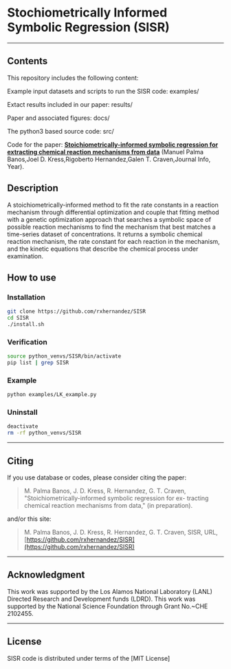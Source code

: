 # Stochiometrically Informed Symbolic Regression (SISR)


----------------

## Contents
This repository includes the following content:

Example input datasets and scripts to run the SISR code: examples/

Extact results included in our paper: results/

Paper and associated figures: docs/

The python3 based source code: src/

Code for the paper: **[Stoichiometrically-informed symbolic regression for extracting chemical reaction mechanisms from data](link)** (Manuel Palma Banos,Joel D. Kress,Rigoberto Hernandez,Galen T. Craven,Journal Info, Year).

## Description
A stoichiometrically-informed method to fit the rate constants in a reaction mechanism through differential optimization and couple that fitting method with a genetic optimization approach that searches a symbolic space of possible reaction mechanisms to find the mechanism that best matches a time-series dataset of concentrations.
It returns a symbolic chemical reaction mechanism, the rate constant for each reaction in the mechanism, and the kinetic equations that describe the chemical process under examination.

## How to use

### Installation
```bash
git clone https://github.com/rxhernandez/SISR
cd SISR
./install.sh
```

### Verification
```bash
source python_venvs/SISR/bin/activate
pip list | grep SISR
```

### Example
```bash
python examples/LK_example.py
```

### Uninstall
```bash
deactivate
rm -rf python_venvs/SISR
```
<hr>

Citing
----------------

If you use database or codes, please consider citing the paper:

>M. Palma Banos, J. D. Kress, R. Hernandez, G. T. Craven, "Stoichiometrically-informed symbolic regression for ex-
tracting chemical reaction mechanisms from data," (in preparation).

and/or this site:

>M. Palma Banos, J. D. Kress, R. Hernandez, G. T. Craven, SISR, URL, [https://github.com/rxhernandez/SISR](https://github.com/rxhernandez/SISR)

<hr>

Acknowledgment
----------------

This work was supported by the Los Alamos National Laboratory (LANL) Directed Research and Development funds (LDRD).
This work was supported by the National Science Foundation through Grant No.~CHE 2102455.
<hr>

License
----------------

SISR code is distributed under terms of the [MIT License]
